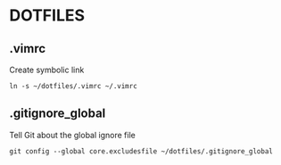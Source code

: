 # DOTFILES

## .vimrc
Create symbolic link
```
ln -s ~/dotfiles/.vimrc ~/.vimrc
```

## .gitignore_global
Tell Git about the global ignore file
```
git config --global core.excludesfile ~/dotfiles/.gitignore_global
```
